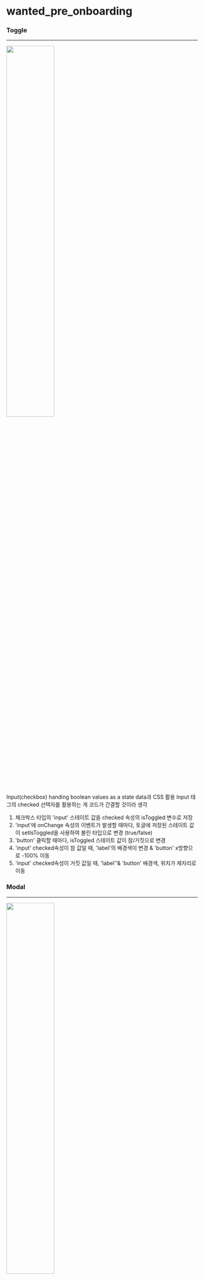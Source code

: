 # wanted_pre_onboarding

### Toggle

---

<img width="50%" src="https://user-images.githubusercontent.com/92242083/154052171-50ac6568-69c7-4163-bafc-a1fcd803db89.gif" />

Input(checkbox) handing boolean values as a state data과 CSS 활용
Input 태그의 checked 선택자를 활용하는 게 코드가 간결할 것이라 생각

1. 체크박스 타입의 'input' 스테이트 값을 checked 속성의 isToggled 변수로 저장
2. 'input'에 onChange 속성의 이벤트가 발생할 때마다, 토글에 저장된 스테이트 값이 setIsToggled을 사용하여 불린 타입으로 변경 (true/false)
3. 'button' 클릭할 때마다, isToggled 스테이트 값이 참/거짓으로 변경
4. 'input' checked속성이 참 값일 때, 'label'의 배경색이 변경 & 'button' x방향으로 -100% 이동
5. 'input' checked속성이 거짓 값일 때, 'label''& 'button' 배경색, 위치가 제자리로 이동

### Modal

---

<img width="50%" src="https://user-images.githubusercontent.com/92242083/154053222-b826c47a-4bae-4668-8252-9c6077351a11.gif" />

버튼을 클릭하면 새로운 팝업 창이 활성화
토글 컴포넌트와 비슷하게 modal의 state 값이 거짓이면 팝업이 뜨지 않고, 참일 시에만 팝업이 활성화되도록 구현하는 게 간결할 것이라 생각

1. 'button'에 onClick 함수 속성을 추가
2. modal, setModal을 초기값이 false인 불린 타입의 스테이트로 useState를 사용하여 설정
3. 'button'에 onClick이 발생하면 setModal을 이용하여 modal의 값을 true로 변경
4. modal값이 false일 때, undefined설정하여 팝업관련 태그가 활성화되지 않게 함
5. modal 값이 true 일 때, 팝업이 활성화되고 전체 background 색상이 변경되게 css로 색상변경
6. 팝업 안에 'button'에도 onClick 속성을 설정하여 이 'button'이 클릭되면 modal이 false로 다시 변경되고 팝업이 비활성화

### Tab

---

<img width="50%" src="https://user-images.githubusercontent.com/92242083/154053227-91f369de-0e43-4f62-8837-35e4c5334bef.gif" />

1. tab 스테이트 값을 제일 처음에 보여야 하는 tab1으로 초기화
2. tabLength스테이트 값을 탭의 갯수만큼 배열의 길이로 잡아 초기화 [‘1’,’2’,’3’]
3. 탭의 길이만큼 Tab'list'가 생성되도록 맵핑
4. 각각의 탭을 클릭할 때마다, 탭 스테이트와 펼쳐지는 메뉴가 동일하면 전시
5. tabLength의 index를 사용하여 선택된 selectedTab이 동일하면 스타일링을 다르게 변경

### Tag

---

<img width="50%" src="https://user-images.githubusercontent.com/92242083/154053256-ac48885b-7fc5-43fc-ad73-ac604c3f8dad.gif"/>

1. state 데이터(tagData)를 태그들의 배열로 초기값을 설정
2. 'ul', 'li'를 사용하여 일체의 리스트로 태그 배열의 관리가 수월하게 jsx 마크업
3. 'list' 안에는 태그 값과 x를 수평으로 정렬하기 위해 인라인 레벨 태그인 'span'으로 추가
4. 내장 함수 map()에 ‘tag’, ’index’를 인자로 설정하여 배열인 태그들을 출력
5. 사용자에게 입력 값인 또 다른 태그를 받아 오기 위해 'input' 추가
6. 해당 'input'에 ‘enter’를 누르면 이벤트를 발생시키는 onKeyUp와 addTagData함수 속성을 추가
7. ‘enter’를 누르면 addTagData함수 실행
8. addTagData: 사용자에게 받아온 태그를 기존 스테이트 배열(…tagData)에 끝에 setTagData을 사용하여 새로운 배열을 추가
9. 태그를 삭제하기 위해 removeTagData속성을 'ul'태그 안에 onClick이벤트와 연결
10. removeTagData: 내장 함수 filter()를 사용하여 클릭된 이벤트의 index 와 인자로 받아온 배열 값들을 돌면서 해당 index와 동일하면 배열에서 삭제 후, setTagData로 태그 배열 업데이트

### AutoComplete

---

<img width="50%" src="https://user-images.githubusercontent.com/92242083/154053256-ac48885b-7fc5-43fc-ad73-ac604c3f8dad.gif"/>

1. 자동 완성 기능에 사용할 문자 배열을data 변수에 저장
2. 자동 제안 auto, 클로즈 버튼 closeBtn, 선택된 단어 ‘seleted’ 스테이트 값을 초기화
3. 사용자에게 받아온 값에서 자동 완성 단어들을 제안하기 위해 onTextChanged함수를 onChange 속성에 설정
4. onTextChanged: 사용자에게 받아온 입력 값에 data안에 있는 제안할 문자값이 있으면 받아온 입력 값으로 filter()를 해주고 출력
5. data안의 문자열 중 제안할 단어가 없으면 renderSuggestions() 실행하지 않음
6. renderSuggestions(): 제안 단어 존재 시, 실행, 제안된 단어들을 리렌더링
7. 'button' 클로즈 버튼을 누르면 제안 단어와 함께 사용자가 입력한 'input' 데이터 사라짐

### ClickToEdit

---

<img width="50%" src="https://user-images.githubusercontent.com/92242083/154053265-d4bad422-fd2f-40c0-bedb-50e3727cff44.gif" />

1. 사용자에게 이름과 나이를 'input'으로 받음
2. 받아온 이름과 나이를 ref속성으로 변수 설정 (nameRef, ageRef)
3. 최상위 div 박스에 onClick 이벤트 설정
4. 박스 컨테이너 내부에 아무 데나 클릭하면 'p'태그에 설정된 {name}, {age} 변수 값이 변경
